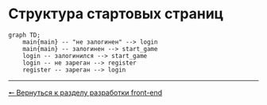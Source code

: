 <style>
	.blue {
		color: #00A2E8;
	}
	.red {
		color: #ED1C24;
	}
</style>

# Структура стартовых страниц
```mermaid
graph TD;
	main{main} -- "не залогинен" --> login
	main{main} -- залогинен --> start_game
	login -- залогинился --> start_game
	login -- не зареган --> register
	register -- зареган --> login
```
***
[🠔 Вернуться к разделу разработки front-end](https://github.com/KirGenHeart/documentation/blob/main/front-end/front-end-dev.md)